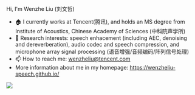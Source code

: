 
 Hi, I'm Wenzhe Liu (刘文哲) 
- 🏠 I currently works at Tencent(腾讯), and holds an MS degree from Institute of Acoustics, Chinese Academy of Sciences (中科院声学所)
- 📕 Research interests: speech enhacement (including AEC, denoising and dereverberation), audio codec and speech compression, and microphone array signal processing (语音增强/音频编码/阵列信号处理)
- 📫 How to reach me: wenzheliu@tencent.com <!-- liuwenzhe@mail.ioa.ac.cn -->
- More information about me in my homepage: https://wenzheliu-speech.github.io/ 
 
 <img src="https://github-readme-stats.vercel.app/api?username=WenzheLiu-Speech&show_icons=true&hide=issues&theme=dark&hide_title=false" />

<!--
- 🔭 I’m currently working on ...
- 🌱 I’m currently learning ...
- 👯 I’m looking to collaborate on ...
- 🤔 I’m looking for help with ...
- 💬 Ask me about ...
- 📫 How to reach me: ...
- 😄 Pronouns: ...
- ⚡ Fun fact: ... 
-->
